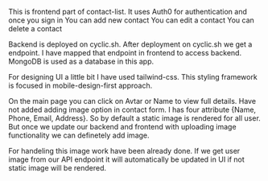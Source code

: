 This is frontend part of contact-list. It uses Auth0 for authentication and once you sign in
You can add new contact
You can edit a contact
You can delete a contact

Backend is deployed on cyclic.sh. After deployment on cyclic.sh we get a endpoint. I have mapped that endpoint in frontend to access backend. MongoDB is used as a database in this app.

For designing UI a little bit I have used tailwind-css. This styling framework is focused in mobile-design-first approach.

On the main page you can click on Avtar or Name to view full details. Have not added adding image option in contact form. I has four attribute
{Name, Phone, Email, Address}. So by default a static image is rendered for all user. But once we update our backend and frontend with uploading image functionality we can definetely add image.

For handeling this image work have been already done. If we get user image from our API endpoint it will automatically be updated in UI if not static image will be rendered.
